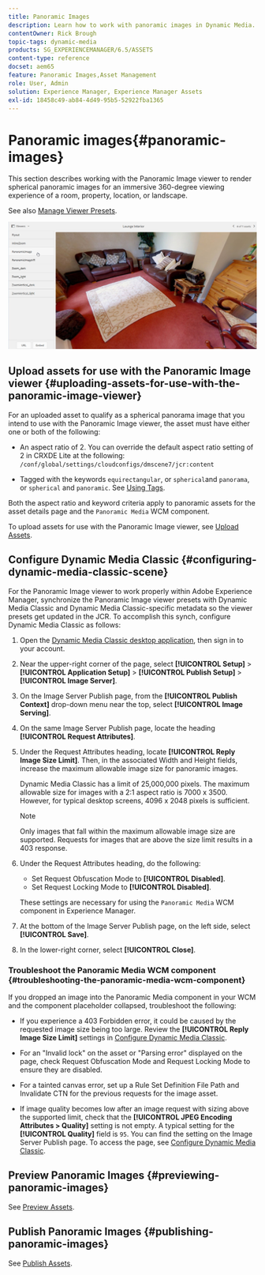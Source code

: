 ```yaml
---
title: Panoramic Images
description: Learn how to work with panoramic images in Dynamic Media.
contentOwner: Rick Brough
topic-tags: dynamic-media
products: SG_EXPERIENCEMANAGER/6.5/ASSETS
content-type: reference
docset: aem65
feature: Panoramic Images,Asset Management
role: User, Admin
solution: Experience Manager, Experience Manager Assets
exl-id: 18458c49-ab84-4d49-95b5-52922fba1365
---
```

# Panoramic images{#panoramic-images}

This section describes working with the Panoramic Image viewer to render spherical panoramic images for an immersive 360-degree viewing experience of a room, property, location, or landscape.

See also [Manage Viewer Presets](/help/assets/managing-viewer-presets.md).

![panoramic-image2](assets/panoramic-image2.png)

## Upload assets for use with the Panoramic Image viewer {#uploading-assets-for-use-with-the-panoramic-image-viewer}

For an uploaded asset to qualify as a spherical panorama image that you intend to use with the Panoramic Image viewer, the asset must have either one or both of the following:

* An aspect ratio of 2.
  You can override the default aspect ratio setting of 2 in CRXDE Lite at the following:
  `/conf/global/settings/cloudconfigs/dmscene7/jcr:content`

* Tagged with the keywords `equirectangular`, or `spherical`and `panorama`, or `spherical` and `panoramic`. See [Using Tags](/help/sites-authoring/tags.md).

Both the aspect ratio and keyword criteria apply to panoramic assets for the asset details page and the `Panoramic Media` WCM component.

To upload assets for use with the Panoramic Image viewer, see [Upload Assets](/help/assets/manage-assets.md#uploading-assets).

## Configure Dynamic Media Classic {#configuring-dynamic-media-classic-scene}

For the Panoramic Image viewer to work properly within Adobe Experience Manager, synchronize the Panoramic Image viewer presets with Dynamic Media Classic and Dynamic Media Classic-specific metadata so the viewer presets get updated in the JCR. To accomplish this synch, configure Dynamic Media Classic as follows:

1. Open the [Dynamic Media Classic desktop application](https://experienceleague.adobe.com/docs/dynamic-media-classic/using/getting-started/signing-out.html#getting-started), then sign in to your account.

1. Near the upper-right corner of the page, select **[!UICONTROL Setup]** > **[!UICONTROL Application Setup]** > **[!UICONTROL Publish Setup]** > **[!UICONTROL Image Server]**.
1. On the Image Server Publish page, from the **[!UICONTROL Publish Context]** drop-down menu near the top, select **[!UICONTROL Image Serving]**.

1. On the same Image Server Publish page, locate the heading **[!UICONTROL Request Attributes]**.
1. Under the Request Attributes heading, locate **[!UICONTROL Reply Image Size Limit]**. Then, in the associated Width and Height fields, increase the maximum allowable image size for panoramic images.

   Dynamic Media Classic has a limit of 25,000,000 pixels. The maximum allowable size for images with a 2:1 aspect ratio is 7000 x 3500. However, for typical desktop screens, 4096 x 2048 pixels is sufficient.

   >[!NOTE]
   >
   >Only images that fall within the maximum allowable image size are supported. Requests for images that are above the size limit results in a 403 response.

1. Under the Request Attributes heading, do the following:

    * Set Request Obfuscation Mode to **[!UICONTROL Disabled]**.
    * Set Request Locking Mode to **[!UICONTROL Disabled]**.

   These settings are necessary for using the `Panoramic Media` WCM component in Experience Manager.

1. At the bottom of the Image Server Publish page, on the left side, select **[!UICONTROL Save]**.

1. In the lower-right corner, select **[!UICONTROL Close]**.

### Troubleshoot the Panoramic Media WCM component {#troubleshooting-the-panoramic-media-wcm-component}

If you dropped an image into the Panoramic Media component in your WCM and the component placeholder collapsed, troubleshoot the following:

* If you experience a 403 Forbidden error, it could be caused by the requested image size being too large. Review the **[!UICONTROL Reply Image Size Limit]** settings in [Configure Dynamic Media Classic](/help/assets/panoramic-images.md#configuring-dynamic-media-classic-scene).

* For an "Invalid lock" on the asset or "Parsing error" displayed on the page, check Request Obfuscation Mode and Request Locking Mode to ensure they are disabled.
* For a tainted canvas error, set up a Rule Set Definition File Path and Invalidate CTN for the previous requests for the image asset.
* If image quality becomes low after an image request with sizing above the supported limit, check that the **[!UICONTROL JPEG Encoding Attributes > Quality]** setting is not empty. A typical setting for the **[!UICONTROL Quality]** field is `95`. You can find the setting on the Image Server Publish page. To access the page, see [Configure Dynamic Media Classic](/help/assets/panoramic-images.md#configuring-dynamic-media-classic-scene).

## Preview Panoramic Images {#previewing-panoramic-images}

See [Preview Assets](/help/assets/previewing-assets.md).

## Publish Panoramic Images {#publishing-panoramic-images}

See [Publish Assets](/help/assets/publishing-dynamicmedia-assets.md).
